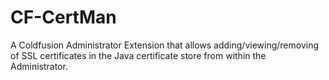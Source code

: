 # CF-CertMan
A Coldfusion Administrator Extension that allows adding/viewing/removing of SSL certificates in the Java certificate store from within the Administrator.
